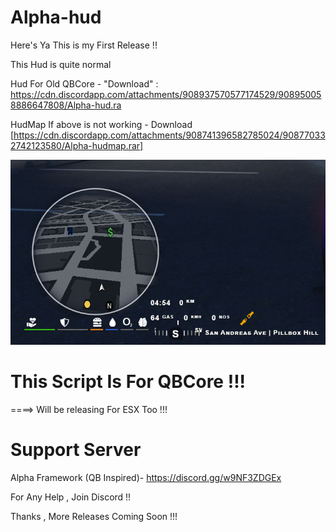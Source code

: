 # Alpha-hud

Here's Ya This is my First Release !! 

This Hud is quite normal 

Hud For Old QBCore - "Download" : https://cdn.discordapp.com/attachments/908937570577174529/908950058886647808/Alpha-hud.ra




HudMap If above is not working - Download [https://cdn.discordapp.com/attachments/908741396582785024/908770332742123580/Alpha-hudmap.rar]

![](Alpha-hud/html/preview.png)

# This Script Is For QBCore !!!

====> Will be releasing For ESX Too !!!


# Support Server
Alpha Framework (QB Inspired)- https://discord.gg/w9NF3ZDGEx 

For Any Help , Join Discord !!


Thanks , More Releases Coming Soon !!!
